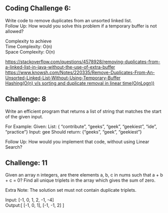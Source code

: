 ## Coding Challenge 6:
Write code to remove duplicates from an unsorted linked list.<br/>
Follow Up: How would you solve this problem if a temporary buffer is not allowed?

Complexity to achieve<br/>
Time Complexity: O(n)<br/>
Space Complexity: O(n)<br/>

https://stackoverflow.com/questions/4578928/removing-duplicates-from-a-linked-list-in-java-without-the-use-of-extra-buffer<br/>
https://www.knowsh.com/Notes/220335/Remove-Duplicates-From-An-Unsorted-Linked-List-Without-Using-Temporary-Buffer<br/>
[Hashing(O(n) v/s sorting and duplicate removal in linear time(O(nLogn))](https://www.geeksforgeeks.org/remove-duplicates-from-an-unsorted-linked-list/)

## Challenge: 8
Write an efficient program that returns a list of string that matches the start of the given input.

For Example:
Given: 
List: { “contribute”, “geeks”, “geek”, “geekiest”, “ide”, “practice”}
Input: gee
Should return: {“geeks”, “geek”, “geekiest”}

Follow Up: How would you implement that code, without using Linear Search?

## Challenge: 11
Given an array n integers, are there elements a, b, c in nums such that a + b + c = 0? Find all unique triplets in the array which gives the sum of zero.

Extra Note: The solution set must not contain duplicate triplets.

Input: [-1, 0, 1, 2, -1, -4]<br/>
Output:[ [-1, 0, 1], [-1, -1, 2] ]

